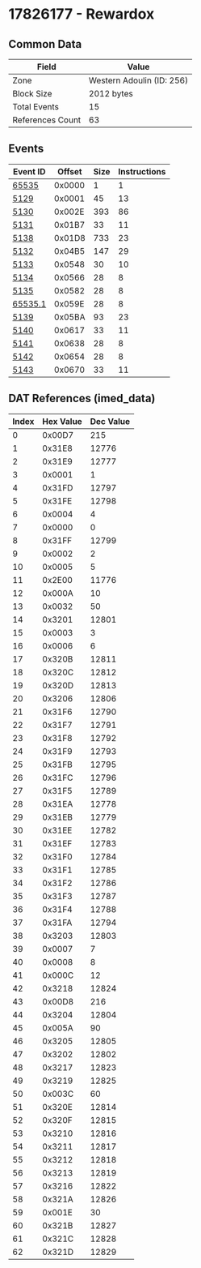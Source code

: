 # 17826177 - Rewardox

## Common Data

| Field            | Value                     |
|------------------|---------------------------|
| Zone             | Western Adoulin (ID: 256) |
| Block Size       | 2012 bytes                |
| Total Events     | 15                        |
| References Count | 63                        |

## Events

| Event ID                | Offset   |   Size |   Instructions |
|-------------------------|----------|--------|----------------|
| [65535](./65535.md)     | 0x0000   |      1 |              1 |
| [5129](./5129.md)       | 0x0001   |     45 |             13 |
| [5130](./5130.md)       | 0x002E   |    393 |             86 |
| [5131](./5131.md)       | 0x01B7   |     33 |             11 |
| [5138](./5138.md)       | 0x01D8   |    733 |             23 |
| [5132](./5132.md)       | 0x04B5   |    147 |             29 |
| [5133](./5133.md)       | 0x0548   |     30 |             10 |
| [5134](./5134.md)       | 0x0566   |     28 |              8 |
| [5135](./5135.md)       | 0x0582   |     28 |              8 |
| [65535.1](./65535.1.md) | 0x059E   |     28 |              8 |
| [5139](./5139.md)       | 0x05BA   |     93 |             23 |
| [5140](./5140.md)       | 0x0617   |     33 |             11 |
| [5141](./5141.md)       | 0x0638   |     28 |              8 |
| [5142](./5142.md)       | 0x0654   |     28 |              8 |
| [5143](./5143.md)       | 0x0670   |     33 |             11 |

## DAT References (imed_data)

|   Index | Hex Value   |   Dec Value |
|---------|-------------|-------------|
|       0 | 0x00D7      |         215 |
|       1 | 0x31E8      |       12776 |
|       2 | 0x31E9      |       12777 |
|       3 | 0x0001      |           1 |
|       4 | 0x31FD      |       12797 |
|       5 | 0x31FE      |       12798 |
|       6 | 0x0004      |           4 |
|       7 | 0x0000      |           0 |
|       8 | 0x31FF      |       12799 |
|       9 | 0x0002      |           2 |
|      10 | 0x0005      |           5 |
|      11 | 0x2E00      |       11776 |
|      12 | 0x000A      |          10 |
|      13 | 0x0032      |          50 |
|      14 | 0x3201      |       12801 |
|      15 | 0x0003      |           3 |
|      16 | 0x0006      |           6 |
|      17 | 0x320B      |       12811 |
|      18 | 0x320C      |       12812 |
|      19 | 0x320D      |       12813 |
|      20 | 0x3206      |       12806 |
|      21 | 0x31F6      |       12790 |
|      22 | 0x31F7      |       12791 |
|      23 | 0x31F8      |       12792 |
|      24 | 0x31F9      |       12793 |
|      25 | 0x31FB      |       12795 |
|      26 | 0x31FC      |       12796 |
|      27 | 0x31F5      |       12789 |
|      28 | 0x31EA      |       12778 |
|      29 | 0x31EB      |       12779 |
|      30 | 0x31EE      |       12782 |
|      31 | 0x31EF      |       12783 |
|      32 | 0x31F0      |       12784 |
|      33 | 0x31F1      |       12785 |
|      34 | 0x31F2      |       12786 |
|      35 | 0x31F3      |       12787 |
|      36 | 0x31F4      |       12788 |
|      37 | 0x31FA      |       12794 |
|      38 | 0x3203      |       12803 |
|      39 | 0x0007      |           7 |
|      40 | 0x0008      |           8 |
|      41 | 0x000C      |          12 |
|      42 | 0x3218      |       12824 |
|      43 | 0x00D8      |         216 |
|      44 | 0x3204      |       12804 |
|      45 | 0x005A      |          90 |
|      46 | 0x3205      |       12805 |
|      47 | 0x3202      |       12802 |
|      48 | 0x3217      |       12823 |
|      49 | 0x3219      |       12825 |
|      50 | 0x003C      |          60 |
|      51 | 0x320E      |       12814 |
|      52 | 0x320F      |       12815 |
|      53 | 0x3210      |       12816 |
|      54 | 0x3211      |       12817 |
|      55 | 0x3212      |       12818 |
|      56 | 0x3213      |       12819 |
|      57 | 0x3216      |       12822 |
|      58 | 0x321A      |       12826 |
|      59 | 0x001E      |          30 |
|      60 | 0x321B      |       12827 |
|      61 | 0x321C      |       12828 |
|      62 | 0x321D      |       12829 |
